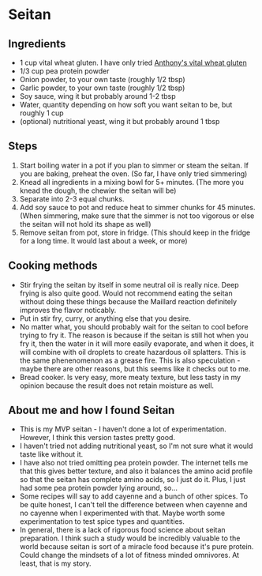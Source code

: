 # Seitan

## Ingredients

* 1 cup vital wheat gluten. I have only tried [Anthony's vital wheat gluten](https://www.amazon.com/Vital-Gluten-Anthonys-Pounds-Protein/dp/B00PB8U7Y0/ref=sxts_sxwds-bia-wc-p13n1_0?crid=A734XQSA43CZ&cv_ct_cx=anthonys+wheat+gluten&dchild=1&keywords=anthonys+wheat+gluten&pd_rd_i=B00PB8U7Y0&pd_rd_r=2ac56617-054d-4fd0-b458-5a0a2cb34da6&pd_rd_w=LO73a&pd_rd_wg=D5a3n&pf_rd_p=d027eaac-7531-45fe-a61e-20ae30db06de&pf_rd_r=V1FN39B7JS1A4DS20RRG&psc=1&qid=1590641976&sprefix=energy+an%2Caps%2C215&sr=1-1-70f7c15d-07d8-466a-b325-4be35d7258cc)
* 1/3 cup pea protein powder
* Onion powder, to your own taste (roughly 1/2 tbsp)
* Garlic powder, to your own taste (roughly 1/2 tbsp) 
* Soy sauce, wing it but probably around 1-2 tbsp
* Water, quantity depending on how soft you want seitan to be, but roughly 1
    cup
* (optional) nutritional yeast, wing it but probably around 1 tbsp

## Steps

1. Start boiling water in a pot if you plan to simmer or steam the seitan. If
   you are baking, preheat the oven. (So far, I have only tried simmering)
2. Knead all ingredients in a mixing bowl for 5+ minutes. (The more you knead 
   the dough, the chewier the seitan will be)
3. Separate into 2-3 equal chunks.
4. Add soy sauce to pot and reduce heat to simmer chunks for 45 minutes.
   (When simmering, make sure that the simmer is not too vigorous or else the
   seitan will not hold its shape as well)
5. Remove seitan from pot, store in fridge. (This should keep in the fridge for a long time. It would last about a week, or more) 

## Cooking methods

* Stir frying the seitan by itself in some neutral oil is really nice. Deep frying is also quite good. Would not recommend eating the seitan without doing these things because the Maillard reaction definitely improves the flavor noticably.
* Put in stir fry, curry, or anything else that you desire.
* No matter what, you should probably wait for the seitan to cool before trying
    to fry it. The reason is because if the seitan is still hot when you fry it,
    then the water in it will more easily evaporate, and when it does, it will
    combine with oil droplets to create hazardous oil splatters. This is the
    same phenenomenon as a grease fire. This is also speculation - maybe there
    are other reasons, but this seems like it checks out to me.
* Bread cooker. Is very easy, more meaty texture, but less tasty in my opinion
  because the result does not retain moisture as well.


## About me and how I found Seitan 
* This is my MVP seitan - I haven't done a lot of experimentation. However, I
    think this version tastes pretty good.
* I haven't tried not adding nutritional yeast, so I'm not sure what it would
    taste like without it.
* I have also not tried omitting pea protein powder. The internet tells me that
    this gives better texture, and also it balances the amino acid profile so
    that the seitan has complete amino acids, so I just do it. Plus, I just had
    some pea protein powder lying around, so...
* Some recipes will say to add cayenne and a bunch of other spices. To be quite
    honest, I can't tell the difference between when cayenne and no cayenne when
    I experimented with that. Maybe worth some experimentation to test spice
    types and quantities.
* In general, there is a lack of rigorous food science about seitan preparation.
    I think such a study would be incredibly valuable to the world because
    seitan is sort of a miracle food because it's pure protein. Could change the
    mindsets of a lot of fitness minded omnivores. At least, that is my story.
